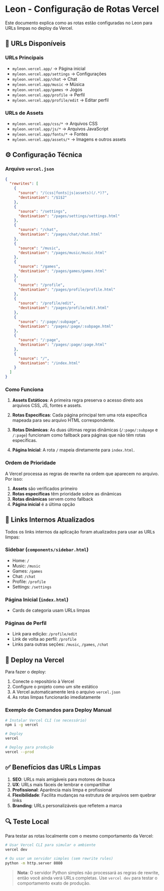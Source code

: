 # Leon - Configuração de Rotas Vercel

Este documento explica como as rotas estão configuradas no Leon para URLs limpas no deploy da Vercel.

## 📍 URLs Disponíveis

### URLs Principais

- `myleon.vercel.app/` → Página inicial
- `myleon.vercel.app/settings` → Configurações
- `myleon.vercel.app/chat` → Chat
- `myleon.vercel.app/music` → Música
- `myleon.vercel.app/games` → Jogos
- `myleon.vercel.app/profile` → Perfil
- `myleon.vercel.app/profile/edit` → Editar perfil

### URLs de Assets

- `myleon.vercel.app/css/*` → Arquivos CSS
- `myleon.vercel.app/js/*` → Arquivos JavaScript
- `myleon.vercel.app/fonts/*` → Fontes
- `myleon.vercel.app/assets/*` → Imagens e outros assets

## ⚙️ Configuração Técnica

### Arquivo `vercel.json`

```json
{
  "rewrites": [
    {
      "source": "/(css|fonts|js|assets)(/.*)?",
      "destination": "/$1$2"
    },
    {
      "source": "/settings",
      "destination": "/pages/settings/settings.html"
    },
    {
      "source": "/chat",
      "destination": "/pages/chat/chat.html"
    },
    {
      "source": "/music",
      "destination": "/pages/music/music.html"
    },
    {
      "source": "/games",
      "destination": "/pages/games/games.html"
    },
    {
      "source": "/profile",
      "destination": "/pages/profile/profile.html"
    },
    {
      "source": "/profile/edit",
      "destination": "/pages/profile/edit.html"
    },
    {
      "source": "/:page/:subpage",
      "destination": "/pages/:page/:subpage.html"
    },
    {
      "source": "/:page",
      "destination": "/pages/:page/:page.html"
    },
    {
      "source": "/",
      "destination": "/index.html"
    }
  ]
}
```

### Como Funciona

1. **Assets Estáticos**: A primeira regra preserva o acesso direto aos arquivos CSS, JS, fontes e assets.

2. **Rotas Específicas**: Cada página principal tem uma rota específica mapeada para seu arquivo HTML correspondente.

3. **Rotas Dinâmicas**: As duas últimas regras dinâmicas (`/:page/:subpage` e `/:page`) funcionam como fallback para páginas que não têm rotas específicas.

4. **Página Inicial**: A rota `/` mapeia diretamente para `index.html`.

### Ordem de Prioridade

A Vercel processa as regras de rewrite na ordem que aparecem no arquivo. Por isso:

1. **Assets** são verificados primeiro
2. **Rotas específicas** têm prioridade sobre as dinâmicas
3. **Rotas dinâmicas** servem como fallback
4. **Página inicial** é a última opção

## 🔗 Links Internos Atualizados

Todos os links internos da aplicação foram atualizados para usar as URLs limpas:

### Sidebar (`components/sidebar.html`)

- Home: `/`
- Music: `/music`
- Games: `/games`
- Chat: `/chat`
- Profile: `/profile`
- Settings: `/settings`

### Página Inicial (`index.html`)

- Cards de categoria usam URLs limpas

### Páginas de Perfil

- Link para edição: `/profile/edit`
- Link de volta ao perfil: `/profile`
- Links para outras seções: `/music`, `/games`, `/chat`

## 🚀 Deploy na Vercel

Para fazer o deploy:

1. Conecte o repositório à Vercel
2. Configure o projeto como um site estático
3. A Vercel automaticamente lerá o arquivo `vercel.json`
4. As rotas limpas funcionarão imediatamente

### Exemplo de Comandos para Deploy Manual

```bash
# Instalar Vercel CLI (se necessário)
npm i -g vercel

# Deploy
vercel

# Deploy para produção
vercel --prod
```

## ✅ Benefícios das URLs Limpas

1. **SEO**: URLs mais amigáveis para motores de busca
2. **UX**: URLs mais fáceis de lembrar e compartilhar
3. **Profissional**: Aparência mais limpa e profissional
4. **Flexibilidade**: Facilita mudanças na estrutura de arquivos sem quebrar links
5. **Branding**: URLs personalizáveis que refletem a marca

## 🔍 Teste Local

Para testar as rotas localmente com o mesmo comportamento da Vercel:

```bash
# Usar Vercel CLI para simular o ambiente
vercel dev

# Ou usar um servidor simples (sem rewrite rules)
python -m http.server 8080
```

> **Nota**: O servidor Python simples não processará as regras de rewrite, então você ainda verá URLs completas. Use `vercel dev` para testar o comportamento exato de produção.
